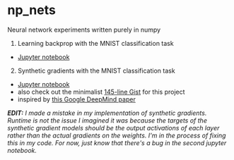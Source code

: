 # np_nets
Neural network experiments written purely in numpy

1. Learning backprop with the MNIST classification task
  * [Jupyter notebook](https://nbviewer.jupyter.org/github/greydanus/np_nets/blob/master/mnist_nn.ipynb)
2. Synthetic gradients with the MNIST classification task
  * [Jupyter notebook](https://nbviewer.jupyter.org/github/greydanus/np_nets/blob/master/synthetic_gradients.ipynb)
  * also check out the minimalist [145-line Gist](https://gist.github.com/greydanus/1cb90875f24015660ae91fa637f167a9) for this project
  * inspired by [this Google DeepMind paper](https://deepmind.com/blog/decoupled-neural-networks-using-synthetic-gradients/)

<i>**EDIT:** I made a mistake in my implementation of synthetic gradients. Runtime is not the issue I imagined it was because the targets of the synthetic gradient models should be the output activations of each layer rather than the actual gradients on the weights. I'm in the process of fixing this in my code. For now, just know that there's a bug in the second jupyter notebook.</i>

